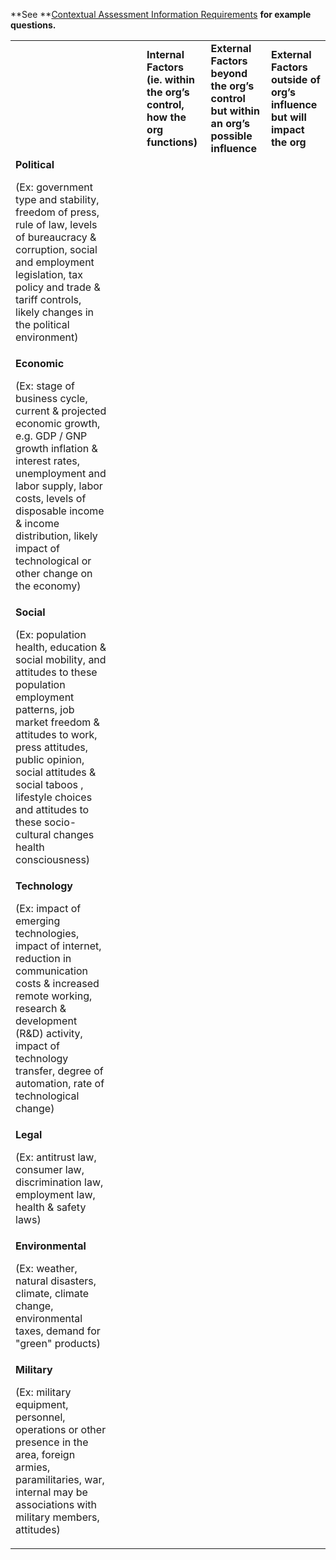 **See **[Contextual Assessment Information Requirements](Contextual_Assessment_Info_Reqs) **for example questions.**


<table>
  <tr>
   <td colspan="4">
   </td>
   <td><strong>Internal Factors (ie. within the org’s control, how the org functions)</strong>
   </td>
   <td><strong>External Factors beyond the org’s control but within an org’s possible influence</strong>
   </td>
   <td><strong>External Factors outside of org’s influence but will impact the org</strong>
   </td>
  </tr>
  <tr>
   <td><strong>Political</strong>
<p>(Ex: government type and stability, freedom of press, rule of law, levels of bureaucracy & corruption, social and employment legislation, tax policy and trade & tariff controls, likely changes in the political environment)</p>
   </td>
   <td>
   </td>
   <td>
   </td>
   <td>
   </td>
  </tr>
  <tr>
   <td><strong>Economic</strong>
<p>(Ex: stage of business cycle, current & projected economic growth, e.g. GDP / GNP growth inflation & interest rates, unemployment and labor supply, labor costs, levels of disposable income & income distribution, likely impact of technological or other change on the economy)</p>
   </td>
   <td>
   </td>
   <td>
   </td>
   <td>
   </td>
  </tr>
  <tr>
   <td><strong>Social</strong>
<p>(Ex: population health, education & social mobility, and attitudes to these population employment patterns, job market freedom & attitudes to work, press attitudes, public opinion, social attitudes & social taboos , lifestyle choices and attitudes to these socio-cultural changes health consciousness)</p>
   </td>
   <td>
   </td>
   <td>
   </td>
   <td>
   </td>
  </tr>
  <tr>
   <td><strong>Technology</strong>
<p>(Ex: impact of emerging technologies, impact of internet, reduction in communication costs & increased remote working, research & development (R&D) activity,
impact of technology transfer, degree of automation, rate of technological change)</p>
   </td>
   <td>
   </td>
   <td>
   </td>
   <td>
   </td>
  </tr>
  <tr>
   <td><strong>Legal</strong>
<p>(Ex: antitrust law, consumer law, discrimination law, employment law, health & safety laws)</p>
   </td>
   <td>
   </td>
   <td>
   </td>
   <td>
   </td>
  </tr>
  <tr>
   <td><strong>Environmental</strong>
<p>
(Ex: weather, natural disasters, climate, climate change, environmental taxes, demand for "green" products)
   </td>
   <td>
   </td>
   <td>
   </td>
   <td>
   </td>
  </tr>
  <tr>
   <td><strong>Military</strong>
<p>(Ex: military equipment, personnel, operations or other presence in the area, foreign armies, paramilitaries, war, internal may be associations with military members, attitudes)</p>
   </td>
   <td>
   </td>
   <td>
   </td>
   <td>
   </td>
  </tr>
</table>



